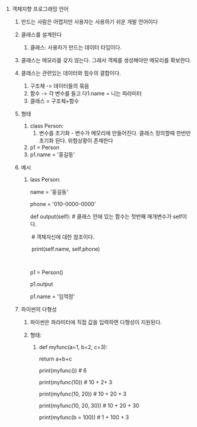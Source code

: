 1. 객체지향 프로그래밍 언어

   1. 만드는 사람은 어렵지만 사용자는 사용하기 쉬운 개발 언어이다

   2. 클래스를 설계한다

      1. 클래스: 사용자가 만드는 데이터 타입이다.

   3. 클래스는 메모리를 갖지 않는다. 그래서 객체를 생성해야만 메모리를 확보한다.

   4. 클래스는 관련있는 데이터와 힘수의 결합이다.

      1. 구조체 -> 데이터들의 묶음
      2. 함수 -> 각 변수를 들고 다1.name = 니는 파라미터
      3. 클래스 = 구조체+함수

   5. 형태

      1. class Person:
         1.  변수를 초기화 - 변수가 메모리에 만들어진다. 클래스 정의할때 한번만 초기화 된다. 위험상황이 존재한다
      2. p1 = Person
      3. p1.name = '홍길동'

   6. 예시 

      1. lass Person:

           name = '홍길동'

           phone = '010-0000-0000'

           def output(self): # 클래스 안에 있는 함수는 첫번째 매개변수가 self이다.

         ​           					# 객체자신에 대한 참조이다.

         ​    print(self.name, self.phone)

         ​    

         p1 = Person()

         p1.output

         p1.name = '임꺽정'

   7. 파이썬의 다형성

      1. 파이썬은 파라미터에 직접 값을 입력하면 다형성이 지원된다.

      2. 형태:

         1. def myfunc(a=1, b=2, c=3):

              return a+b+c

            print(myfunc())          # 6

            print(myfunc(10))        # 10 + 2+ 3

            print(myfunc(10, 20))      # 10 + 20 + 3

            print(myfunc(10, 20, 30))    # 10 + 20 + 30

            print(myfunc(b = 100))      # 1 + 100 + 3